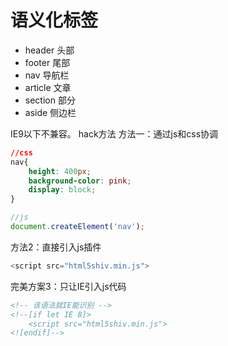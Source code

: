 # 语义化标签

- header 头部
- footer 尾部
- nav 导航栏
- article 文章
- section 部分
- aside 侧边栏

IE9以下不兼容。
hack方法
方法一：通过js和css协调
```css
//css
nav{
    height: 400px;
    background-color: pink;
    display: block;
}
```

```js
//js
document.createElement('nav');
```

方法2：直接引入js插件
```js
<script src="html5shiv.min.js">
```

完美方案3：只让IE引入js代码
```html
<!-- 该语法就IE能识别 -->
<!--[if let IE 8]>
    <script src="html5shiv.min.js">
<![endif]-->
```

